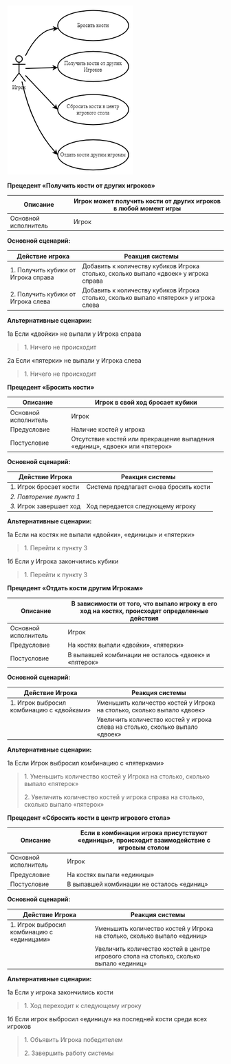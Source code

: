 ![](media/image2.png)

**Прецедент «Получить кости от других игроков»**

| Описание             | Игрок может получить кости от других игроков в любой момент игры |
|----------------------|------------------------------------------------------------------|
| Основной исполнитель | Игрок                                                            |

**Основной сценарий:**

| **Действие игрока**                  | **Реакция системы**                                                                   |
|--------------------------------------|---------------------------------------------------------------------------------------|
| 1\. Получить кубики от Игрока справа | Добавить к количеству кубиков Игрока столько, сколько выпало «двоек» у игрока справа  |
| 2\. Получить кубики от Игрока слева  | Добавить к количеству кубиков Игрока столько, сколько выпало «пятерок» у игрока слева |

**Альтернативные сценарии:**

1а Если «двойки» не выпали у Игрока справа

> 1\. Ничего не происходит

2а Если «пятерки» не выпали у Игрока слева

> 1\. Ничего не происходит

**Прецедент «Бросить кости»**

| Описание             | Игрок в свой ход бросает кубики                                              |
|----------------------|------------------------------------------------------------------------------|
| Основной исполнитель | Игрок                                                                        |
| Предусловие          | Наличие костей у игрока                                                     |
| Постусловие          | Отсутствие костей или прекращение выпадения «единиц», «двоек» или «пятерок» |

**Основной сценарий:**

| **Действие Игрока**      | **Реакция системы**                    |
|--------------------------|----------------------------------------|
| 1\. Игрок бросает кости | Система предлагает снова бросить кости |
| *2. Повторение пункта 1* |                                        |
| *3.* Игрок завершает ход | Ход передается следующему игроку       |

**Альтернативные сценарии:**

1а Если на костях не выпали «двойки», «единицы» и «пятерки»

> 1\. Перейти к пункту 3

1б Если у Игрока закончились кубики

> 1\. Перейти к пункту 3

**Прецедент «Отдать кости другим Игрокам»**

| Описание             | В зависимости от того, что выпало игроку в его ход на костях, происходят определенные действия |
|----------------------|------------------------------------------------------------------------------------------------|
| Основной исполнитель | Игрок                                                                                          |
| Предусловие          | На костях выпали «двойки», «пятерки»                                                           |
| Постусловие          | В выпавшей комбинации не осталось «двоек» и «пятерок»                                          |

**Основной сценарий:**

| Действие Игрока                             | Реакция системы                                                                  |
|---------------------------------------------|----------------------------------------------------------------------------------|
| 1\. Игрок выбросил комбинацию с «двойками»  | Уменьшить количество костей у Игрока на столько, сколько выпало «двоек»          |
|                                             | Увеличить количество костей у игрока слева на столько, сколько выпало «двоек»    |

**Альтернативные сценарии:**

1а Если Игрок выбросил комбинацию с «пятерками»

> 1\. Уменьшить количество костей у Игрока на столько, сколько выпало «пятерок»
> 
> 2\. Увеличить количество костей у игрока справа на столько, сколько выпало «пятерок»

**Прецедент «Сбросить кости в центр игрового стола»**

| Описание             | Если в комбинации игрока присутствуют «единицы», происходит взаимодействие с игровым столом |
|----------------------|---------------------------------------------------------------------------------------------|
| Основной исполнитель | Игрок                                                                                       |
| Предусловие          | На костях выпали «единицы»                                                                  |
| Постусловие          | В выпавшей комбинации не осталось «единиц»                                                  |

**Основной сценарий:**

| Действие Игрока                             | Реакция системы                                                                         |
|---------------------------------------------|-----------------------------------------------------------------------------------------|
| 1\. Игрок выбросил комбинацию с «единицами» | Уменьшить количество костей у Игрока на столько, сколько выпало «единиц»                |
|                                             | Увеличить количество костей в центре игрового стола на столько, сколько выпало «единиц» |

**Альтернативные сценарии:**

1а Если у игрока закончились кости

> 1\. Ход переходит к следующему игроку

1б Если игрок выбросил «единицу» на последней кости среди всех игроков

> 1\. Объявить Игрока победителем
>
> 2\. Завершить работу системы
